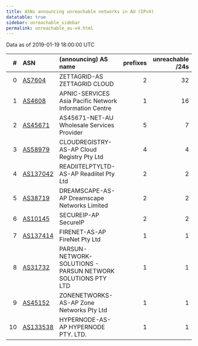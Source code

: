 ```yaml
---
title: ASNs announcing unreachable networks in AU (IPv4)
datatable: true
sidebar: unreachable_sidebar
permalink: unreachable_au-v4.html
---
```


Data as of 2019-01-19 18:00:00 UTC


<div class="datatable-begin"></div>

|   # | ASN                                      | (announcing) AS name                                        |   prefixes |   unreachable /24s |
|----:|:-----------------------------------------|:------------------------------------------------------------|-----------:|-------------------:|
|   0 | [AS7604](unreachable_AS7604-v4.html)     | ZETTAGRID-AS ZETTAGRID CLOUD                                |          2 |                 32 |
|   1 | [AS4608](unreachable_AS4608-v4.html)     | APNIC-SERVICES Asia Pacific Network Information Centre      |          1 |                 16 |
|   2 | [AS45671](unreachable_AS45671-v4.html)   | AS45671-NET-AU Wholesale Services Provider                  |          5 |                  7 |
|   3 | [AS58979](unreachable_AS58979-v4.html)   | CLOUDREGISTRY-AS-AP Cloud Registry Pty Ltd                  |          4 |                  4 |
|   4 | [AS137042](unreachable_AS137042-v4.html) | READIITELPTYLTD-AS-AP Readiitel Pty Ltd                     |          2 |                  2 |
|   5 | [AS38719](unreachable_AS38719-v4.html)   | DREAMSCAPE-AS-AP Dreamscape Networks Limited                |          2 |                  2 |
|   6 | [AS10145](unreachable_AS10145-v4.html)   | SECUREIP-AP SecureIP                                        |          2 |                  2 |
|   7 | [AS137414](unreachable_AS137414-v4.html) | FIRENET-AS-AP FireNet Pty Ltd                               |          1 |                  1 |
|   8 | [AS31732](unreachable_AS31732-v4.html)   | PARSUN-NETWORK-SOLUTIONS - PARSUN NETWORK SOLUTIONS PTY LTD |          1 |                  1 |
|   9 | [AS45152](unreachable_AS45152-v4.html)   | ZONENETWORKS-AS-AP Zone Networks Pty Ltd                    |          1 |                  1 |
|  10 | [AS133538](unreachable_AS133538-v4.html) | HYPERNODE-AS-AP HYPERNODE PTY. LTD.                         |          1 |                  1 |

<div class="datatable-end"></div>